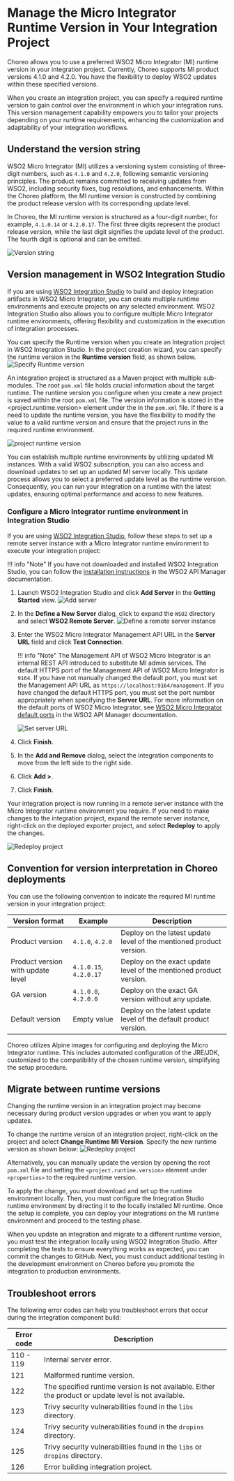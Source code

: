 # Manage the Micro Integrator Runtime Version in Your Integration Project

Choreo allows you to use a preferred WSO2 Micro Integrator (MI) runtime version in your integration project. Currently, Choreo supports MI product versions 4.1.0 and 4.2.0. You have the flexibility to deploy WSO2 updates within these specified versions. 

When you create an integration project, you can specify a required runtime version to gain control over the environment in which your integration runs. This version management capability empowers you to tailor your projects depending on your runtime requirements, enhancing the customization and adaptability of your integration workflows.

## Understand the version string

WSO2 Micro Integrator (MI) utilizes a versioning system consisting of three-digit numbers, such as `4.1.0` and `4.2.0`, following semantic versioning principles. The product remains committed to receiving updates from WSO2, including security fixes, bug resolutions, and enhancements. Within the Choreo platform, the MI runtime version is constructed by combining the product release version with its corresponding update level.

In Choreo, the MI runtime version is structured as a four-digit number, for example, `4.1.0.14` or `4.2.0.17`. The first three digits represent the product release version, while the last digit signifies the update level of the product. The fourth digit is optional and can be omitted.

![Version string](../assets/img/develop-components/micro-integrator/version-string.png)

## Version management in WSO2 Integration Studio

If you are using [WSO2 Integration Studio](https://wso2.com/integration/integration-studio/) to build and deploy integration artifacts in WSO2 Micro Integrator, you can create multiple runtime environments and execute projects on any selected environment. WSO2 Integration Studio also allows you to configure multiple Micro Integrator runtime environments, offering flexibility and customization in the execution of integration processes.

You can specify the Runtime version when you create an Integration project in WSO2 Integration Studio. In the project creation wizard, you can specify the runtime version in the **Runtime version** field, as shown below.
![Specify Runtime version](../assets/img/develop-components/micro-integrator/specify_runtime_version.png)


An integration project is structured as a Maven project with multiple sub-modules. The root `pom.xml` file holds crucial information about the target runtime. The runtime version you configure when you create a new project is saved within the root `pom.xml` file. The version information is stored in the <project.runtime.version> element under the <properties> in the `pom.xml` file. If there is a need to update the runtime version, you have the flexibility to modify the value to a valid runtime version and ensure that the project runs in the required runtime environment.

![project runtime version](../assets/img/develop-components/micro-integrator/project-runtime-version.png)

You can establish multiple runtime environments by utilizing updated MI instances. With a valid WSO2 subscription, you can also access and download updates to set up an updated MI server locally. This update process allows you to select a preferred update level as the runtime version. Consequently, you can run your integration on a runtime with the latest updates, ensuring optimal performance and access to new features.

### Configure a Micro Integrator runtime environment in Integration Studio

If you are using [WSO2 Integration Studio](https://wso2.com/integration/integration-studio/), follow these steps to set up a remote server instance with a Micro Integrator runtime environment to execute your integration project:

!!! info "Note"
    If you have not downloaded and installed WSO2 Integration Studio, you can follow the [installation instructions](https://apim.docs.wso2.com/en/latest/integrate/develop/installing-wso2-integration-studio/) in the WSO2 API Manager documentation.

1. Launch WSO2 Integration Studio and click **Add Server** in the **Getting Started** view.
   ![Add server](../assets/img/develop-components/micro-integrator/add-server.png)
2. In the **Define a New Server** dialog, click to expand the `WSO2` directory and select **WSO2 Remote Server**.
   ![Define a remote server instance](../assets/img/develop-components/micro-integrator/define-a-remote-server-instance.png)
3. Enter the WSO2 Micro Integrator Management API URL in the **Server URL** field and click **Test Connection**.

    !!! info "Note"
        The Management API of WSO2 Micro Integrator is an internal REST API introduced to substitute MI admin services. The default HTTPS port of the Management API of WSO2 Micro Integrator is `9164`. If you have not manually changed the default port, you must set the Management API URL as `https://localhost:9164/management`.  If you have changed the default HTTPS port, you must set the port number appropriately when specifying the **Server URL**. For more information on the default ports of WSO2 Micro Integrator, see [WSO2 Micro Integrator default ports](https://apim.docs.wso2.com/en/latest/install-and-setup/setup/reference/default-product-ports/#micro-integrator-ports) in the WSO2 API Manager documentation.

    ![Set server URL](../assets/img/develop-components/micro-integrator/set-server-url.png)
    
4. Click **Finish**.
5. In the **Add and Remove** dialog, select the integration components to move from the left side to the right side.
6. Click **Add >**.
7. Click **Finish**. 

Your integration project is now running in a remote server instance with the Micro Integrator runtime environment you require.
If you need to make changes to the integration project, expand the remote server instance, right-click on the deployed exporter project, and select **Redeploy** to apply the changes.

![Redeploy project](../assets/img/develop-components/micro-integrator/redeploy-project.png)

## Convention for version interpretation in Choreo deployments

You can use the following convention to indicate the required MI runtime version in your integration project:


| **Version format**           | **Example**       | **Description**   |
|------------------------------|-------------------|-------------------|
| Product version              | `4.1.0`, `4.2.0`  | Deploy on the latest update level of the mentioned product version.                 |
| Product version with update level  | `4.1.0.15`, `4.2.0.17` |  Deploy on the exact update level of the mentioned product version.    |
| GA version                   | `4.1.0.0`, `4.2.0.0` | Deploy on the exact GA version without any update.                  |
| Default version            | Empty value         | Deploy on the latest update level of the default product version.                  |


Choreo utilizes Alpine images for configuring and deploying the Micro Integrator runtime. This includes automated configuration of the JRE/JDK, customized to the compatibility of the chosen runtime version, simplifying the setup procedure.

## Migrate between runtime versions

Changing the runtime version in an integration project may become necessary during product version upgrades or when you want to apply updates. 

To change the runtime version of an integration project, right-click on the project and select **Change Runtime MI Version**. Specify the new runtime version as shown below:
![Redeploy project](../assets/img/develop-components/micro-integrator/update_runtime_version.png)

Alternatively, you can manually update the version by opening the root `pom.xml` file and setting the `<project.runtime.version>` element under `<properties>` to the required runtime version.

To apply the change, you must download and set up the runtime environment locally. Then, you must configure the Integration Studio runtime environment by directing it to the locally installed MI runtime. Once the setup is complete, you can deploy your integrations on the MI runtime environment and proceed to the testing phase.

When you update an integration and migrate to a different runtime version, you must test the integration locally using WSO2 Integration Studio. After completing the tests to ensure everything works as expected, you can commit the changes to GitHub. Next, you must conduct additional testing in the development environment on Choreo before you promote the integration to production environments.

## Troubleshoot errors

The following error codes can help you troubleshoot errors that occur during the integration component build:

| **Error code** | **Description**            |
|----------------|----------------------------|
| 110 - 119      | Internal server error.     |
| 121            | Malformed runtime version. |
| 122            | The specified runtime version is not available. Either the product or update level is not available.    |
| 123            | Trivy security vulnerabilities found in the `libs` directory. |
| 124            | Trivy security vulnerabilities found in the `dropins` directory. |
| 125            | Trivy security vulnerabilities found in the `libs` or `dropins` directory. |
| 126            | Error building integration project. |
